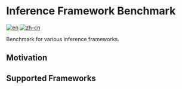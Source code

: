 # Inference Framework Benchmark

[![en](https://img.shields.io/badge/lang-en-green.svg)](https://github.com/ZJUICI/inference-framework-benchmark/blob/main/README.md)
[![zh-cn](https://img.shields.io/badge/lang-zh--cn-green.svg)](https://github.com/ZJUICI/inference-framework-benchmark/blob/main/README.zh-cn.md)

Benchmark for various inference frameworks.

## Motivation

## Supported Frameworks
